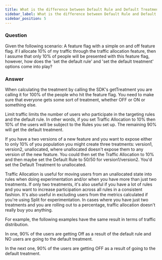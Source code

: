 ```yaml
---
title: What is the difference between Default Rule and Default Treatment?
sidebar_label: What is the difference between Default Rule and Default Treatment?
sidebar_position: 5
---
```


<p>
  <button hidden style={{borderRadius:'8px', border:'1px', fontFamily:'Courier New', fontWeight:'800', textAlign:'left'}}> help.split.io link: https://help.split.io/hc/en-us/articles/360046839932-What-is-the-difference-between-Default-Rule-and-Default-Treatment <br /> ✘ images still hosted on help.split.io </button>
</p>

### Question

Given the following scenario: A feature flag with a simple on and off feature flag. if I allocate 10% of my traffic through the traffic allocation feature, then I assume that only 10% of people will be presented with this feature flag, however, how does the 'set the default rule' and 'set the default treatment' options come into play?

### Answer

When calculating the treatment by calling the SDK's getTreatment you are calling it for 100% of the people who hit the feature flag.  You need to make sure that everyone gets some sort of treatment, whether OFF or ON or something else.  

Limit traffic limits the number of users who participate in the targeting rules and the default rule.  In other words, if you set Traffic Allocation to 10% then 10% of the users will be subject to the Rules you set up.  The remaining 90% will get the default treatment.

If you have a two versions of a new feature and you want to expose either to only 10% of you population you might create three treatments: version1, version2, unallocated, where unallocated doesn't expose them to any version of the new feature.  You could then set the Traffic Allocation to 10% and then maybe set the Default Rule to 50/50 for version1/version2.  You'd set the Default Treatment to unallocated.


Traffic Allocation is useful for moving users from an unallocated state into rules when doing experimentation and/or when you have more than just two treatments.  If only two treatments, it's also useful if you have a lot of rules and you want to increase participation across all rules in a consistent fashion.  It's also useful in excluding users from the metrics calculated if you're using Split for experimentation.  In cases where you have just two treatments and you are rolling out to a percentage, traffic allocation doesn't really buy you anything.

For example, the following examples have the same result in terms of traffic distribution. 

In one, 90% of the users are getting Off as a result of the default rule and NO users are going to the default treatment.

In the next one, 90% of the users are getting OFF as a result of going to the default treatment.